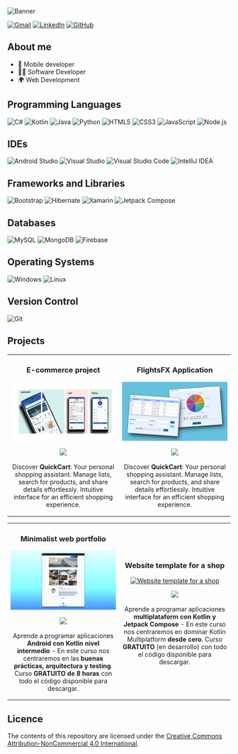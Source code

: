 <img src="https://github.com/Raurez/Image-repo-profile/blob/main/Ra%C3%BAl%20Ram%C3%ADrez%20Botella.svg" alt="Banner">

[![Gmail](https://img.shields.io/badge/Gmail-D14836?style=for-the-badge&logo=gmail&logoColor=white)](mailto:raurambot@gmail.com)
[![LinkedIn](https://img.shields.io/badge/LinkedIn-0077B5?style=for-the-badge&logo=linkedin&logoColor=white)](https://www.linkedin.com/in/ra%C3%BAl-ram%C3%ADrez-botella-998523302/)
[![GitHub](https://img.shields.io/badge/GitHub-181717?style=for-the-badge&logo=github&logoColor=white)](https://github.com/Raurez)

## About me 

- 📲 Mobile developer
- 👨‍💻 Software Developer      
- 🌍 Web Development

## Programming Languages

![C#](https://img.shields.io/badge/C%23-239120?style=for-the-badge&logo=csharp&logoColor=white)
![Kotlin](https://img.shields.io/badge/Kotlin-0095D5?style=for-the-badge&logo=kotlin&logoColor=white)
![Java](https://img.shields.io/badge/java-%23ED8B00.svg?style=for-the-badge&logo=openjdk&logoColor=black)
![Python](https://img.shields.io/badge/Python-3776AB?style=for-the-badge&logo=python&logoColor=white)
![HTML5](https://img.shields.io/badge/HTML5-E34F26?style=for-the-badge&logo=html5&logoColor=white)
![CSS3](https://img.shields.io/badge/CSS3-1572B6?style=for-the-badge&logo=css3&logoColor=white)
![JavaScript](https://img.shields.io/badge/JavaScript-F7DF1E?style=for-the-badge&logo=javascript&logoColor=black)
![Node.js](https://img.shields.io/badge/Node.js-339933?style=for-the-badge&logo=nodedotjs&logoColor=white)

## IDEs

![Android Studio](https://img.shields.io/badge/Android%20Studio-3DDC84?style=for-the-badge&logo=android%20studio&logoColor=white)
![Visual Studio](https://img.shields.io/badge/Visual%20Studio-5C2D91?style=for-the-badge&logo=visual%20studio&logoColor=white)
![Visual Studio Code](https://img.shields.io/badge/Visual%20Studio%20Code-0078D4?style=for-the-badge&logo=visual%20studio%20code&logoColor=white)
![IntelliJ IDEA](https://img.shields.io/badge/IntelliJ%20IDEA-000000?style=for-the-badge&logo=intellij%20idea&logoColor=white)

## Frameworks and Libraries

![Bootstrap](https://img.shields.io/badge/Bootstrap-563D7C?style=for-the-badge&logo=bootstrap&logoColor=white)
![Hibernate](https://img.shields.io/badge/Hibernate-59666C?style=for-the-badge&logo=hibernate&logoColor=white)
![Xamarin](https://img.shields.io/badge/Xamarin-3498DB?style=for-the-badge&logo=xamarin&logoColor=white)
![Jetpack Compose](https://img.shields.io/badge/Jetpack_Compose-4285F4?style=for-the-badge&logo=jetpack-compose&logoColor=white)

## Databases

![MySQL](https://img.shields.io/badge/MySQL-4479A1?style=for-the-badge&logo=mysql&logoColor=white)
![MongoDB](https://img.shields.io/badge/MongoDB-47A248?style=for-the-badge&logo=mongodb&logoColor=white)
![Firebase](https://img.shields.io/badge/Firebase-FFCA28?style=for-the-badge&logo=firebase&logoColor=black)

## Operating Systems

![Windows](https://img.shields.io/badge/Windows-0078D6?style=for-the-badge&logo=windows&logoColor=white)
![Linux](https://img.shields.io/badge/Linux-FCC624?style=for-the-badge&logo=linux&logoColor=black)

## Version Control

![Git](https://img.shields.io/badge/Git-F05032?style=for-the-badge&logo=git&logoColor=white)

## Projects 
<table>
<tr>
<td width="50%">
<h3 align="center">E-commerce project</h3>
<div align="center">
<a href="https://github.com/Raurez/E-commerce_project" target="_blank"><img src="https://github.com/Raurez/Image-repo-profile/blob/main/Mockpu_play_store.png" width="450" alt="E-commerce project"></a>
<p>
<a href="https://github.com/Raurez/E-commerce_project" target="_blank">
<img src="https://img.shields.io/badge/CODE-ff9?style=for-the-badge&logo=github&logoColor=black">
</a>
</p>
</p>Discover <strong>QuickCart</strong>: Your personal shopping assistant. Manage lists, search for products, and share details effortlessly. Intuitive interface for an efficient shopping experience.</p>
</div>                                                                                   
</td>

<td width="50%">
<h3 align="center">FlightsFX Application</h3>
<div align="center">                                       
<a href="https://github.com/Raurez/FlightsFX_Application" target="_blank"><img src="https://github.com/Raurez/Image-repo-profile/blob/main/Fly_FX.png" width="325" alt="FlightsFX Application"></a>
<p>
<a href="https://github.com/Raurez/FlightsFX_Application" target="_blank">
<img src="https://img.shields.io/badge/CODE-80ffaa?style=for-the-badge&logo=github&logoColor=black">
</a>
</p>
</p>Discover <strong>QuickCart</strong>: Your personal shopping assistant. Manage lists, search for products, and share details effortlessly. Intuitive interface for an efficient shopping experience.</p>
</div>                                                             
</table>                                                                                 
</div>


<table>
<tr>
<td width="50%">
<h3 align="center">Minimalist web portfolio</h3>
<div align="center">
<a href="https://github.com/Raurez/Minimalist_web_portfolio" target="_blank"><img src="https://github.com/Raurez/Image-repo-profile/blob/main/portafolio_minimalista.png" width="325" alt="Minimalist web portfolio"></a>
<p>
<a href="https://github.com/Raurez/Minimalist_web_portfolio" target="_blank">
<img src="https://img.shields.io/badge/CODE-ff9?style=for-the-badge&logo=github&logoColor=black">
</a>
</p>
<p>Aprende a programar aplicaciones <strong>Android con Kotlin nivel intermedio</strong> - En este curso nos centraremos en las <strong>buenas prácticas, arquitectura y testing</strong>. Curso <strong>GRATUITO de 8 horas</strong> con todo el código disponible para descargar.</p>
</div>
                                                                                      
</td>       

<td width="50%">
<h3 align="center">Website template for a shop</h3>
<div align="center">
<a href="https://github.com/ArisGuimera/Curso-Kotlin-Multiplatform" target="_blank"><img src="https://github.com/Raurez/Image-repo-profile/blob/main/shop_templete.png" width="325" alt="Website template for a shop"></a>
<p>
<a href="https://github.com/ArisGuimera/Curso-Kotlin-Multiplatform" target="_blank">
<img src="https://img.shields.io/badge/CODE-cfaae0?style=for-the-badge&logo=github&logoColor=black">
</a>
</p>
<p>Aprende a programar aplicaciones <strong>multiplataform con Kotlin y Jetpack Compose</strong> - En este curso nos centraremos en dominar Kotlin Multiplatform <strong>desde cero</strong>. Curso <strong>GRATUITO</strong> (en desarrollo) con todo el código disponible para descargar.</p>
</div>                                                                                
</td>  
</table>

## Licence

The contents of this repository are licensed under the [Creative Commons Attribution-NonCommercial 4.0 International](https://creativecommons.org/licenses/by-nc/4.0/).
</div>
<br>
